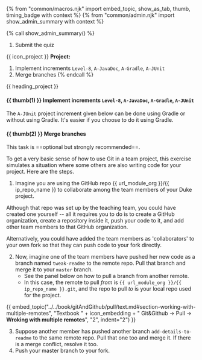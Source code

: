 {% from "common/macros.njk" import embed_topic, show_as_tab, thumb, timing_badge with context %}
{% from "common/admin.njk" import show_admin_summary with context %}


{% call show_admin_summary() %}
1. Submit the quiz

{{ icon_project }} **Project:**
1. Implement increments `Level-8`,  `A-JavaDoc`, `A-Gradle`, `A-JUnit`
2. Merge branches
{% endcall %}

<!-- ==================================================================================================== -->
{{ heading_project }}
<div id="project">

#### {{ thumb(1) }} Implement increments `Level-8`,  `A-JavaDoc`, `A-Gradle`, `A-JUnit`

<div class="indented">
<include src="dukeFragment.md" boilerplate var-displacement="../.." var-header="**`Level-8`: Dates and Times**" var-fragment="text.md#Level-8" />
<include src="dukeFragment.md" boilerplate var-displacement="../.." var-header="**`A-JavaDoc`: JavaDoc**" var-fragment="extensions-fragment.md#A-JavaDoc" />

<include src="../../admin/ip-tasks-fragment.md#pulling-branch-from-upstream" />

<include src="dukeFragment.md" boilerplate var-displacement="../.." var-header="**`A-Gradle`: Gradle**" var-fragment="extensions-fragment.md#A-Gradle" />

<box type="tip" seamless>

The `A-JUnit` project increment given below can be done using Gradle or without using Gradle. It's easier if you choose to do it using Gradle.
</box>

<include src="dukeFragment.md" boilerplate var-displacement="../.." var-header="**`A-JUnit`: JUnit Testing**" var-fragment="extensions-fragment.md#A-JUnit" />

</div>
<p/>

#### {{ thumb(2) }} Merge branches

<div class="indented">

This task is ==optional but strongly recommended==.

To get a very basic sense of how to use Git in a team project, this exercise simulates a situation where some others are also writing code for your project. Here are the steps.

1. Imagine you are using the GitHub repo {{ url_module_org }}/{{ ip_repo_name }} to collaborate among the team members of your Duke project.

<div class="indented">

<box type="info" seamless>

Although that repo was set up by the teaching team, you could have created one yourself -- all it requires you to do is to create a GitHub organization, create a repository inside it, push your code to it, and add other team members to that GitHub organization.

Alternatively, you could have added the team members as 'collaborators' to your own fork so that they can push code to your fork directly.

</box>
</div>

2. Now, imagine one of the team members have pushed her new code as a branch named `tweak-readme` to the remote repo. Pull that branch and merge it to your `master` branch.
   * See the panel below on how to pull a branch from another remote.
   * In this case, the remote to pull _from_ is `{{ url_module_org }}/{{ ip_repo_name }}.git`, and the repo to pull _to_ is your local repo used for the project.

{{ embed_topic("../../book/gitAndGithub/pull/text.md#section-working-with-multiple-remotes", "Textbook " + icon_embedding + " Git&Github → Pull → **Wroking with multiple remotes**", "2", indent="2") }}

3. Suppose another member has pushed another branch `add-details-to-readme` to the same remote repo. Pull that one too and merge it. If there is a merge conflict, resolve it too.
1. Push your master branch to your fork.

</div>
</div>

